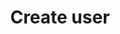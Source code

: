 ---
title: Create user
excerpt: This can only be done by the logged in user.
api:
  file: petstore.json
  operationId: createUser
hidden: false
---